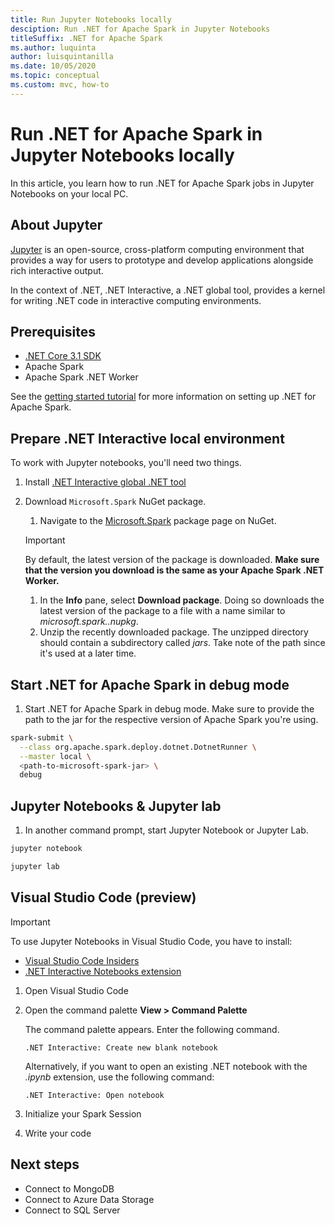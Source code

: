 ```yaml
---
title: Run Jupyter Notebooks locally
desciption: Run .NET for Apache Spark in Jupyter Notebooks
titleSuffix: .NET for Apache Spark
ms.author: luquinta
author: luisquintanilla
ms.date: 10/05/2020
ms.topic: conceptual
ms.custom: mvc, how-to
---
```


# Run .NET for Apache Spark in Jupyter Notebooks locally

In this article, you learn how to run .NET for Apache Spark jobs in Jupyter Notebooks on your local PC.

## About Jupyter

[Jupyter](https://jupyter.org/) is an open-source, cross-platform computing environment that provides a way for users to prototype and develop applications alongside rich interactive output.

In the context of .NET, .NET Interactive, a .NET global tool, provides a kernel for writing .NET code in interactive computing environments.

## Prerequisites

- [.NET Core 3.1 SDK](https://docs.microsoft.com/dotnet/core/install/)
- Apache Spark
- Apache Spark .NET Worker

See the [getting started tutorial](../tutorials/get-started.md) for more information on setting up .NET for Apache Spark.

## Prepare .NET Interactive local environment

To work with Jupyter notebooks, you'll need two things.

1. Install [.NET Interactive global .NET tool](https://github.com/dotnet/interactive/blob/main/docs/NotebooksLocalExperience.md)
1. Download `Microsoft.Spark` NuGet package.
    1. Navigate to the [Microsoft.Spark](https://www.nuget.org/packages/Microsoft.Spark/) package page on NuGet.

    > [!IMPORTANT]
    > By default, the latest version of the package is downloaded. **Make sure that the version you download is the same as your Apache Spark .NET Worker.**

    1. In the **Info** pane, select **Download package**. Doing so downloads the latest version of the package to a file with a name similar to  *microsoft.spark.<PACKAGE-VERSION>.nupkg*.
    1. Unzip the recently downloaded package. The unzipped directory should contain a subdirectory called *jars*. Take note of the path since it's used at a later time.

## Start .NET for Apache Spark in debug mode

1. Start .NET for Apache Spark in debug mode. Make sure to provide the path to the jar for the respective version of Apache Spark you're using.

```bash
spark-submit \
  --class org.apache.spark.deploy.dotnet.DotnetRunner \
  --master local \
  <path-to-microsoft-spark-jar> \
  debug
```

## Jupyter Notebooks & Jupyter lab

1. In another command prompt, start Jupyter Notebook or Jupyter Lab.

```bash
jupyter notebook
```

```bash
jupyter lab
```

## Visual Studio Code (preview)

> [!IMPORTANT]
> To use Jupyter Notebooks in Visual Studio Code, you have to install:
>    - [Visual Studio Code Insiders](https://code.visualstudio.com/insiders/) 
>    - [.NET Interactive Notebooks extension](https://marketplace.visualstudio.com/items?itemName=ms-dotnettools.dotnet-interactive-vscode)

1. Open Visual Studio Code
1. Open the command palette **View > Command Palette**

    The command palette appears. Enter the following command.

    ```text
    .NET Interactive: Create new blank notebook
    ```

    Alternatively, if you want to open an existing .NET notebook with the *.ipynb* extension, use the following command:

    ```text
    .NET Interactive: Open notebook
    ```

1. Initialize your Spark Session
1. Write your code

## Next steps

- Connect to MongoDB
- Connect to Azure Data Storage
- Connect to SQL Server
